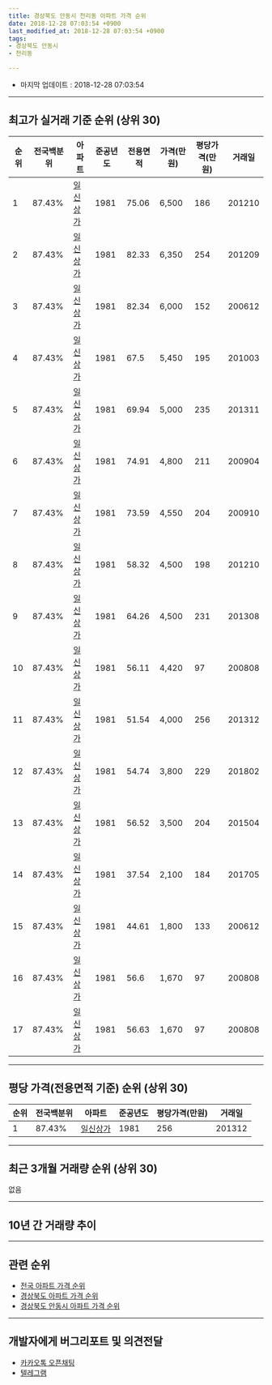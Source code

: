 ```yaml
---
title: 경상북도 안동시 천리동 아파트 가격 순위
date: 2018-12-28 07:03:54 +0900
last_modified_at: 2018-12-28 07:03:54 +0900
tags:
- 경상북도 안동시
- 천리동

---
```


* 마지막 업데이트 : 2018-12-28 07:03:54

---

## 최고가 실거래 기준 순위 (상위 30)


|순위|전국백분위|아파트|준공년도|전용면적|가격(만원)|평당가격(만원)|거래일|
|---|---|---|---|---|---|---|---|
|1|87.43%|[일신상가](https://search.naver.com/search.naver?query=%EA%B2%BD%EC%83%81%EB%B6%81%EB%8F%84+%EC%95%88%EB%8F%99%EC%8B%9C+%EC%B2%9C%EB%A6%AC%EB%8F%99+%EC%9D%BC%EC%8B%A0%EC%83%81%EA%B0%80)|1981|75.06|6,500|186|201210|
|2|87.43%|[일신상가](https://search.naver.com/search.naver?query=%EA%B2%BD%EC%83%81%EB%B6%81%EB%8F%84+%EC%95%88%EB%8F%99%EC%8B%9C+%EC%B2%9C%EB%A6%AC%EB%8F%99+%EC%9D%BC%EC%8B%A0%EC%83%81%EA%B0%80)|1981|82.33|6,350|254|201209|
|3|87.43%|[일신상가](https://search.naver.com/search.naver?query=%EA%B2%BD%EC%83%81%EB%B6%81%EB%8F%84+%EC%95%88%EB%8F%99%EC%8B%9C+%EC%B2%9C%EB%A6%AC%EB%8F%99+%EC%9D%BC%EC%8B%A0%EC%83%81%EA%B0%80)|1981|82.34|6,000|152|200612|
|4|87.43%|[일신상가](https://search.naver.com/search.naver?query=%EA%B2%BD%EC%83%81%EB%B6%81%EB%8F%84+%EC%95%88%EB%8F%99%EC%8B%9C+%EC%B2%9C%EB%A6%AC%EB%8F%99+%EC%9D%BC%EC%8B%A0%EC%83%81%EA%B0%80)|1981|67.5|5,450|195|201003|
|5|87.43%|[일신상가](https://search.naver.com/search.naver?query=%EA%B2%BD%EC%83%81%EB%B6%81%EB%8F%84+%EC%95%88%EB%8F%99%EC%8B%9C+%EC%B2%9C%EB%A6%AC%EB%8F%99+%EC%9D%BC%EC%8B%A0%EC%83%81%EA%B0%80)|1981|69.94|5,000|235|201311|
|6|87.43%|[일신상가](https://search.naver.com/search.naver?query=%EA%B2%BD%EC%83%81%EB%B6%81%EB%8F%84+%EC%95%88%EB%8F%99%EC%8B%9C+%EC%B2%9C%EB%A6%AC%EB%8F%99+%EC%9D%BC%EC%8B%A0%EC%83%81%EA%B0%80)|1981|74.91|4,800|211|200904|
|7|87.43%|[일신상가](https://search.naver.com/search.naver?query=%EA%B2%BD%EC%83%81%EB%B6%81%EB%8F%84+%EC%95%88%EB%8F%99%EC%8B%9C+%EC%B2%9C%EB%A6%AC%EB%8F%99+%EC%9D%BC%EC%8B%A0%EC%83%81%EA%B0%80)|1981|73.59|4,550|204|200910|
|8|87.43%|[일신상가](https://search.naver.com/search.naver?query=%EA%B2%BD%EC%83%81%EB%B6%81%EB%8F%84+%EC%95%88%EB%8F%99%EC%8B%9C+%EC%B2%9C%EB%A6%AC%EB%8F%99+%EC%9D%BC%EC%8B%A0%EC%83%81%EA%B0%80)|1981|58.32|4,500|198|201210|
|9|87.43%|[일신상가](https://search.naver.com/search.naver?query=%EA%B2%BD%EC%83%81%EB%B6%81%EB%8F%84+%EC%95%88%EB%8F%99%EC%8B%9C+%EC%B2%9C%EB%A6%AC%EB%8F%99+%EC%9D%BC%EC%8B%A0%EC%83%81%EA%B0%80)|1981|64.26|4,500|231|201308|
|10|87.43%|[일신상가](https://search.naver.com/search.naver?query=%EA%B2%BD%EC%83%81%EB%B6%81%EB%8F%84+%EC%95%88%EB%8F%99%EC%8B%9C+%EC%B2%9C%EB%A6%AC%EB%8F%99+%EC%9D%BC%EC%8B%A0%EC%83%81%EA%B0%80)|1981|56.11|4,420|97|200808|
|11|87.43%|[일신상가](https://search.naver.com/search.naver?query=%EA%B2%BD%EC%83%81%EB%B6%81%EB%8F%84+%EC%95%88%EB%8F%99%EC%8B%9C+%EC%B2%9C%EB%A6%AC%EB%8F%99+%EC%9D%BC%EC%8B%A0%EC%83%81%EA%B0%80)|1981|51.54|4,000|256|201312|
|12|87.43%|[일신상가](https://search.naver.com/search.naver?query=%EA%B2%BD%EC%83%81%EB%B6%81%EB%8F%84+%EC%95%88%EB%8F%99%EC%8B%9C+%EC%B2%9C%EB%A6%AC%EB%8F%99+%EC%9D%BC%EC%8B%A0%EC%83%81%EA%B0%80)|1981|54.74|3,800|229|201802|
|13|87.43%|[일신상가](https://search.naver.com/search.naver?query=%EA%B2%BD%EC%83%81%EB%B6%81%EB%8F%84+%EC%95%88%EB%8F%99%EC%8B%9C+%EC%B2%9C%EB%A6%AC%EB%8F%99+%EC%9D%BC%EC%8B%A0%EC%83%81%EA%B0%80)|1981|56.52|3,500|204|201504|
|14|87.43%|[일신상가](https://search.naver.com/search.naver?query=%EA%B2%BD%EC%83%81%EB%B6%81%EB%8F%84+%EC%95%88%EB%8F%99%EC%8B%9C+%EC%B2%9C%EB%A6%AC%EB%8F%99+%EC%9D%BC%EC%8B%A0%EC%83%81%EA%B0%80)|1981|37.54|2,100|184|201705|
|15|87.43%|[일신상가](https://search.naver.com/search.naver?query=%EA%B2%BD%EC%83%81%EB%B6%81%EB%8F%84+%EC%95%88%EB%8F%99%EC%8B%9C+%EC%B2%9C%EB%A6%AC%EB%8F%99+%EC%9D%BC%EC%8B%A0%EC%83%81%EA%B0%80)|1981|44.61|1,800|133|200612|
|16|87.43%|[일신상가](https://search.naver.com/search.naver?query=%EA%B2%BD%EC%83%81%EB%B6%81%EB%8F%84+%EC%95%88%EB%8F%99%EC%8B%9C+%EC%B2%9C%EB%A6%AC%EB%8F%99+%EC%9D%BC%EC%8B%A0%EC%83%81%EA%B0%80)|1981|56.6|1,670|97|200808|
|17|87.43%|[일신상가](https://search.naver.com/search.naver?query=%EA%B2%BD%EC%83%81%EB%B6%81%EB%8F%84+%EC%95%88%EB%8F%99%EC%8B%9C+%EC%B2%9C%EB%A6%AC%EB%8F%99+%EC%9D%BC%EC%8B%A0%EC%83%81%EA%B0%80)|1981|56.63|1,670|97|200808|


---

## 평당 가격(전용면적 기준) 순위 (상위 30)


|순위|전국백분위|아파트|준공년도|평당가격(만원)|거래일|
|---|---|---|---|---|---|
|1|87.43%|[일신상가](https://search.naver.com/search.naver?query=%EA%B2%BD%EC%83%81%EB%B6%81%EB%8F%84+%EC%95%88%EB%8F%99%EC%8B%9C+%EC%B2%9C%EB%A6%AC%EB%8F%99+%EC%9D%BC%EC%8B%A0%EC%83%81%EA%B0%80)|1981|256|201312|


---

## 최근 3개월 거래량 순위 (상위 30)

없음

---

## 10년 간 거래량 추이


<div style="width:100%;">
    <canvas id="deal_progress" height="250"></canvas>
</div>

<script>
new Chart(document.getElementById("deal_progress"), {
    type: 'line',
    data: {
        labels: ['200812','200901','200902','200903','200904','200905','200906','200907','200908','200909','200910','200911','200912','201001','201002','201003','201004','201005','201006','201007','201008','201009','201010','201011','201012','201101','201102','201103','201104','201105','201106','201107','201108','201109','201110','201111','201112','201201','201202','201203','201204','201205','201206','201207','201208','201209','201210','201211','201212','201301','201302','201303','201304','201305','201306','201307','201308','201309','201310','201311','201312','201401','201402','201403','201404','201405','201406','201407','201408','201409','201410','201411','201412','201501','201502','201503','201504','201505','201506','201507','201508','201509','201510','201511','201512','201601','201602','201603','201604','201605','201606','201607','201608','201609','201610','201611','201612','201701','201702','201703','201704','201705','201706','201707','201708','201709','201710','201711','201712','201801','201802','201803','201804','201805','201806','201807','201808','201809','201810','201811','201812'],
        datasets: [{
            label: '실거래 수',
            pointRadius: 1,
            data: [0, 0, 0, 0, 1, 0, 0, 0, 0, 0, 2, 0, 0, 0, 0, 1, 0, 0, 0, 0, 0, 0, 0, 0, 0, 0, 0, 0, 0, 1, 0, 0, 0, 0, 0, 0, 0, 0, 0, 0, 0, 0, 0, 0, 0, 1, 2, 0, 0, 0, 0, 0, 0, 0, 0, 0, 2, 1, 0, 1, 1, 1, 0, 0, 0, 0, 0, 1, 0, 0, 0, 0, 0, 0, 1, 0, 1, 0, 0, 0, 0, 0, 0, 0, 0, 0, 0, 0, 0, 0, 0, 0, 0, 0, 0, 2, 0, 1, 0, 0, 0, 1, 0, 0, 0, 0, 0, 0, 0, 0, 1, 0, 0, 0, 0, 0, 0, 0, 0, 0, 0],
            borderColor: "rgba(255, 201, 14, 1)",
            backgroundColor: "rgba(255, 201, 14, 0.5)",
            fill: true,
        }]
    },
    options: {
        responsive: true,
        title: {
            display: true,
            text: '10년간 거래량 추이'
        },
        tooltips: {
            mode: 'index',
            intersect: false,
        },
        hover: {
            mode: 'nearest',
            intersect: true
        },
        scales: {
            xAxes: [{
                display: true,
                scaleLabel: {
                    display: true,
                    labelString: '년/월'
                }
            }],
            yAxes: [{
                display: true,
                ticks: {
                    suggestedMin: 0,
                },
                scaleLabel: {
                    display: true,
                    labelString: '실거래 수'
                }
            }]
        }
    }
});

</script>


---

## 관련 순위

- [전국 아파트 가격 순위](https://inasie.github.io/apt-ranking/전국)
- [경상북도 아파트 가격 순위](https://inasie.github.io/apt-ranking/경상북도)
- [경상북도 안동시 아파트 가격 순위](https://inasie.github.io/apt-ranking/경상북도-안동시)


---

## 개발자에게 버그리포트 및 의견전달

- [카카오톡 오픈채팅](https://open.kakao.com/o/gLJUAP4)
- [텔레그램](https://t.me/inasie)

